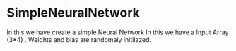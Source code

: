 # SimpleNeuralNetwork

In this we have create a simple Neural Network
In this we have a Input Array (3*4) . Weights and bias are randomaly initilazed.

